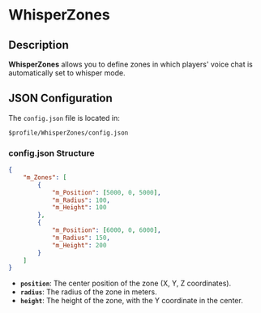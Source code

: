 # WhisperZones

## Description
**WhisperZones** allows you to define zones in which players' voice chat is automatically set to whisper mode.

## JSON Configuration
The `config.json` file is located in:
```
$profile/WhisperZones/config.json
```
### **config.json Structure**
```json
{
    "m_Zones": [
        {
            "m_Position": [5000, 0, 5000],
            "m_Radius": 100,
            "m_Height": 100
        },
        {
            "m_Position": [6000, 0, 6000],
            "m_Radius": 150,
            "m_Height": 200
        }
    ]
}
```
- **`position`**: The center position of the zone (X, Y, Z coordinates).
- **`radius`**: The radius of the zone in meters.
- **`height`**: The height of the zone, with the Y coordinate in the center.